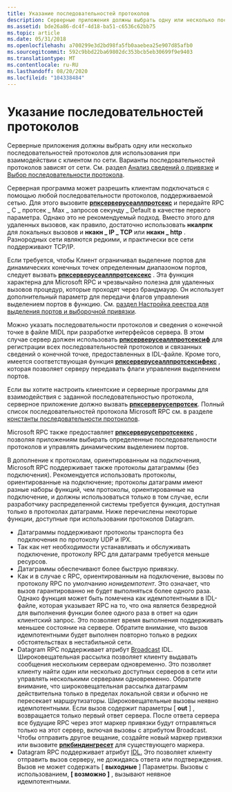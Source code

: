 ```yaml
---
title: Указание последовательностей протоколов
description: Серверные приложения должны выбрать одну или несколько последовательностей протоколов для использования при взаимодействии с клиентом по сети. Варианты последовательностей протоколов зависят от сети. См. раздел Анализ сведений о привязке и выбор последовательности протокола.
ms.assetid: bde26a86-dc4f-4d18-ba51-c6536c62bb75
ms.topic: article
ms.date: 05/31/2018
ms.openlocfilehash: a700299e3d2bd98fa5fb0aaebea25e907d85afb0
ms.sourcegitcommit: 592c9bbd22ba69802dc353bcb5eb30699f9e9403
ms.translationtype: MT
ms.contentlocale: ru-RU
ms.lasthandoff: 08/20/2020
ms.locfileid: "104338484"
---
```

# <a name="specifying-protocol-sequences"></a>Указание последовательностей протоколов

Серверные приложения должны выбрать одну или несколько последовательностей протоколов для использования при взаимодействии с клиентом по сети. Варианты последовательностей протоколов зависят от сети. См. раздел [Анализ сведений о привязке](interpreting-binding-information.md) и [Выбор последовательности протокола](selecting-a-protocol-sequence.md).

Серверная программа может разрешить клиентам подключаться с помощью любой последовательности протоколов, поддерживаемой сетью. Для этого вызовите [**рпксерверусеаллпротсекс**](/windows/desktop/api/Rpcdce/nf-rpcdce-rpcserveruseallprotseqs) и передайте RPC \_ C \_ протсек \_ Max \_ запросов секунду \_ Default в качестве первого параметра. Однако это не рекомендуемый подход. Вместо этого для удаленных вызовов, как правило, достаточно использовать **нкалрпк** для локальных вызовов и **нкакн \_ IP \_ TCP** или **нкакн \_ http** . Разнородных сети являются редкими, и практически все сети поддерживают TCP/IP.

Если требуется, чтобы Клиент ограничивал выделение портов для динамических конечных точек определенным диапазоном портов, следует вызвать [**рпксерверусеаллпротсексекс**](/windows/desktop/api/Rpcdce/nf-rpcdce-rpcserveruseallprotseqsex) . Эта функция характерна для Microsoft RPC и чрезвычайно полезна для удаленных вызовов процедур, которые проходят через брандмауэр. Он использует дополнительный параметр для передачи флагов управления выделением портов в функцию. См. [раздел Настройка реестра для выделения портов и выборочной привязки](configuring-the-windows-xp-2000-nt-registry-for-port-allocations-and-selective-binding.md).

Можно указать последовательности протоколов и сведения о конечной точке в файле MIDL при разработке интерфейсов сервера. В этом случае сервер должен использовать [**рпксерверусеаллпротсексиф**](/windows/desktop/api/Rpcdce/nf-rpcdce-rpcserveruseallprotseqsif) для регистрации всех последовательностей протоколов и связанных сведений о конечной точке, предоставленных в IDL-файле. Кроме того, имеется соответствующая функция [**рпксерверусеаллпротсексифекс**](/windows/desktop/api/Rpcdce/nf-rpcdce-rpcserveruseallprotseqsifex) , которая позволяет серверу передавать флаги управления выделением портов.

Если вы хотите настроить клиентские и серверные программы для взаимодействия с заданной последовательностью протокола, серверное приложение должно вызвать [**рпксерверусепротсек**](/windows/desktop/api/Rpcdce/nf-rpcdce-rpcserveruseprotseq). Полный список последовательностей протокола Microsoft RPC см. в разделе [константы последовательности протоколов](protocol-sequence-constants.md).

Microsoft RPC также предоставляет [**рпксерверусепротсекекс**](/windows/desktop/api/Rpcdce/nf-rpcdce-rpcserveruseprotseqex) , позволяя приложениям выбирать определенные последовательности протоколов и управлять динамическим выделением портов.

В дополнение к протоколам, ориентированным на подключения, Microsoft RPC поддерживает также протоколы датаграммы (без подключения). Рекомендуется использовать протоколы, ориентированные на подключение; протоколы датаграмм имеют разные наборы функций, чем протоколы, ориентированные на подключение, и должны использоваться только в том случае, если разработчику распределенной системы требуется функция, доступная только в протоколах датаграмм. Ниже перечислены некоторые функции, доступные при использовании протоколов Datagram.

-   Датаграммы поддерживают протоколы транспорта без подключения по протоколу UDP и IPX.
-   Так как нет необходимости устанавливать и обслуживать подключение, протоколу RPC для датаграмм требуется меньше ресурсов.
-   Датаграммы обеспечивают более быструю привязку.
-   Как и в случае с RPC, ориентированным на подключение, вызовы по протоколу RPC по умолчанию *нонидемпотент*. Это означает, что вызов гарантированно не будет выполняться более одного раза. Однако функция может быть помечена как идемпотентными в IDL-файле, которая указывает RPC на то, что она является безвредной для выполнения функции более одного раза в ответ на один клиентский запрос. Это позволяет время выполнения поддерживать меньшее состояние на сервере. Обратите внимание, что вызов идемпотентными будет выполнен повторно только в редких обстоятельствах в нестабильной сети.
-   Datagram RPC поддерживает атрибут [Broadcast](/windows/desktop/Midl/broadcast) IDL. Широковещательная рассылка позволяет клиенту выдавать сообщения нескольким серверам одновременно. Это позволяет клиенту найти один или несколько доступных серверов в сети или управлять несколькими серверами одновременно. Обратите внимание, что широковещательная рассылка датаграмм действительна только в пределах локальной связи и обычно не пересекает маршрутизаторы. Широковещательные вызовы неявно идемпотентными. Если вызов содержит параметры \[ **out** \] , возвращается только первый ответ сервера. После ответа сервера все будущие RPC через этот маркер привязки будут отправляться только на этот сервер, включая вызовы с атрибутом Broadcast. Чтобы отправить другое вещание, создайте новый маркер привязки или вызовите [**рпкбиндингресет**](/windows/desktop/api/Rpcdce/nf-rpcdce-rpcbindingreset) для существующего маркера.
-   Datagram RPC поддерживает атрибут [IDL.](/windows/desktop/Midl/maybe) Это позволяет клиенту отправить вызов серверу, не дожидаясь ответа или подтверждения. Вызов не может содержать \[ **выходные** \] Параметры. Вызовы с использованием, **\[ возможно \]** , вызывают неявное идемпотентными.

 

 
